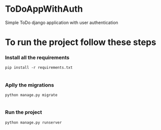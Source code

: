 # ToDoAppWithAuth
Simple ToDo django application with user authentication

#
#

# To run the project follow these steps



### Install all the requirements
``` pip install -r requirements.txt ```

#

### Aplly the migrations
``` python manage.py migrate ```

#

###  Run the project
``` python manage.py runserver ```
